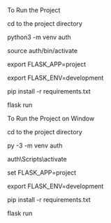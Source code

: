 To Run the Project

cd to the project directory

python3 -m venv auth

source auth/bin/activate

export FLASK_APP=project

export FLASK_ENV=development

pip install -r requirements.txt

flask run


To Run the Project on Window

cd to the project directory

py -3 -m venv auth

auth\Scripts\activate

set FLASK_APP=project

export FLASK_ENV=development

pip install -r requirements.txt

flask run
